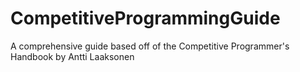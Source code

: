 # CompetitiveProgrammingGuide
A comprehensive guide based off of the Competitive Programmer's Handbook by Antti Laaksonen

